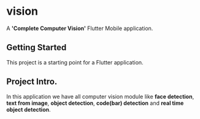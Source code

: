 # vision

A  **'Complete Computer Vision'** Flutter Mobile application.

## Getting Started

This project is a starting point for a Flutter application.
## Project Intro.
 In this application we have all computer vision module like **face detection**, **text from image**, **object detection**, **code(bar) detection** and **real time object detection**.
